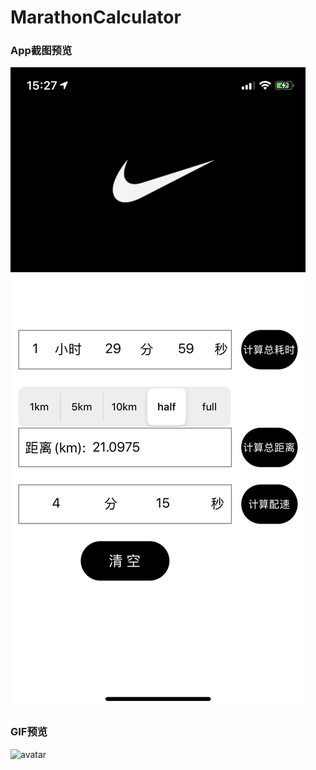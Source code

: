 # MarathonCalculator

### App截图预览

![avatar](https://github.com/sushushu/MarathonCalculator/blob/master/IMG_6634.PNG)


### GIF预览

![avatar](https://github.com/sushushu/MarathonCalculator/blob/master/preview.GIF)
